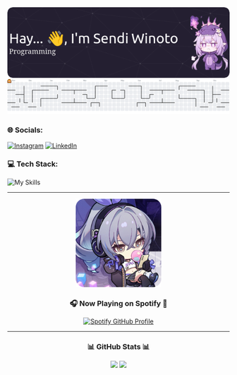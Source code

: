 <div>
  <div align="center">
    <img src="img/github-header-image.png"  />
  </div>
  <picture>
    <source media="(prefers-color-scheme: dark)" srcset="https://raw.githubusercontent.com/senshiner/senshiner/output/pacman-contribution-graph-dark.svg">
    <source media="(prefers-color-scheme: light)" srcset="https://raw.githubusercontent.com/senshiner/senshiner/output/pacman-contribution-graph.svg">
    <img alt="pacman contribution graph" src="https://raw.githubusercontent.com/senshiner/senshiner/output/pacman-contribution-graph.svg">
  </picture>
</div>

### 🌐 Socials:
[![Instagram](https://img.shields.io/badge/Instagram-%23E4405F.svg?logo=Instagram&logoColor=white)](https://instagram.com/senspirify) [![LinkedIn](https://img.shields.io/badge/LinkedIn-0A66C2?logo=linkedin&logoColor=white)](https://www.linkedin.com/in/sendi-winoto-801135155)

### 💻 Tech Stack:
![My Skills](https://skillicons.dev/icons?i=js,html,python,css&theme=dark)

___

<div align="center">
  <img height="200" src="img/silverwolf.png"  />
</div>

<h3 align="center">🎧 Now Playing on Spotify 🎵</h3>
<p align="center">
  <a href="https://github.com/kittinan/spotify-github-profile">
  <img src="https://spotify-github-profile.kittinanx.com/api/view.svg?uid=31mhedlvguhecy63xl2mabfwntl4&cover_image=true&theme=novatorem" alt="Spotify GitHub Profile" width="50%">
  </a>
</p>

___

<h3 align="center">📊 GitHub Stats 📊</h3>
<p align="center">
  <img src="https://nirzak-streak-stats.vercel.app/?user=senshiner&theme=catppuccin_mocha&hide_border=false" />
  <img src="https://github-readme-stats.vercel.app/api/top-langs/?username=senshiner&theme=catppuccin_mocha&hide_border=false&include_all_commits=false&count_private=false&layout=compact" />
</p>